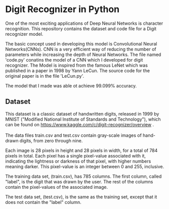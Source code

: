 # Digit Recognizer in Python <br>
One of the most exciting applications of Deep Neural Networks is character recognition. This repository contains the dataset and code file for a Digit recognizer model. <br>

The basic concept used in developing this model is Convolutional Neural Networks(CNNs). CNN is a very efficient way of reducing the number of parameters while increasing the depth of Neural Networks. The file named 'code.py' conatins the model of a CNN which I developed for digit recognizer. The Model is inspired from the famous LeNet which was published in a paper in 1998 by Yann LeCun. The source code for the original paper is in the file 'LeCun.py'. <br>

The model that I made was able ot achieve 99.099% accuracy. <br>

## Dataset <br>
This dataset is a classic dataset of handwritten digits, released in 1999 by MNIST ("Modified National Institute of Standards and Technology"), which can be found on https://www.kaggle.com/c/digit-recognizer/overview .<br>  
The data files train.csv and test.csv contain gray-scale images of hand-drawn digits, from zero through nine.<br>

Each image is 28 pixels in height and 28 pixels in width, for a total of 784 pixels in total. Each pixel has a single pixel-value associated with it, indicating the lightness or darkness of that pixel, with higher numbers meaning darker. This pixel-value is an integer between 0 and 255, inclusive.<br>

The training data set, (train.csv), has 785 columns. The first column, called "label", is the digit that was drawn by the user. The rest of the columns contain the pixel-values of the associated image.<br>

The test data set, (test.csv), is the same as the training set, except that it does not contain the "label" column.<br>
